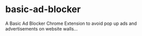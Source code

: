 # basic-ad-blocker
A Basic Ad Blocker Chrome Extension to avoid pop up ads and advertisements on website walls...

